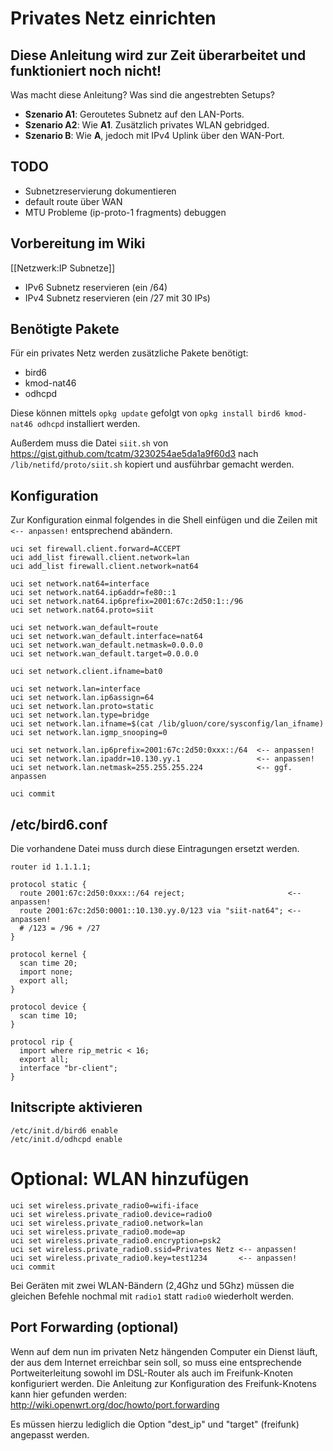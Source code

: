 # Privates Netz einrichten

## Diese Anleitung wird zur Zeit überarbeitet und funktioniert noch nicht!

Was macht diese Anleitung? Was sind die angestrebten Setups?

- **Szenario A1**: Geroutetes Subnetz auf den LAN-Ports.
- **Szenario A2**: Wie **A1**. Zusätzlich privates WLAN gebridged.
- **Szenario B**: Wie **A**, jedoch mit IPv4 Uplink über den WAN-Port.

## TODO

- Subnetzreservierung dokumentieren
- default route über WAN
- MTU Probleme (ip-proto-1 fragments) debuggen

## Vorbereitung im Wiki

[[Netzwerk:IP Subnetze]]

- IPv6 Subnetz reservieren (ein /64)
- IPv4 Subnetz reservieren (ein /27 mit 30 IPs)

## Benötigte Pakete

Für ein privates Netz werden zusätzliche Pakete benötigt:

- bird6
- kmod-nat46
- odhcpd

Diese können mittels `opkg update` gefolgt von `opkg install bird6 kmod-nat46 odhcpd` installiert
werden.

Außerdem muss die Datei `siit.sh` von https://gist.github.com/tcatm/3230254ae5da1a9f60d3 nach `/lib/netifd/proto/siit.sh` kopiert und ausführbar gemacht werden.

## Konfiguration

Zur Konfiguration einmal folgendes in die Shell einfügen und die Zeilen mit `<-- anpassen!` entsprechend abändern.

```
uci set firewall.client.forward=ACCEPT
uci add_list firewall.client.network=lan
uci add_list firewall.client.network=nat64

uci set network.nat64=interface
uci set network.nat64.ip6addr=fe80::1
uci set network.nat64.ip6prefix=2001:67c:2d50:1::/96
uci set network.nat64.proto=siit

uci set network.wan_default=route
uci set network.wan_default.interface=nat64
uci set network.wan_default.netmask=0.0.0.0
uci set network.wan_default.target=0.0.0.0

uci set network.client.ifname=bat0

uci set network.lan=interface
uci set network.lan.ip6assign=64
uci set network.lan.proto=static
uci set network.lan.type=bridge
uci set network.lan.ifname=$(cat /lib/gluon/core/sysconfig/lan_ifname)
uci set network.lan.igmp_snooping=0

uci set network.lan.ip6prefix=2001:67c:2d50:0xxx::/64  <-- anpassen!
uci set network.lan.ipaddr=10.130.yy.1                 <-- anpassen!
uci set network.lan.netmask=255.255.255.224            <-- ggf. anpassen

uci commit
```

## /etc/bird6.conf
Die vorhandene Datei muss durch diese Eintragungen ersetzt werden.

```
router id 1.1.1.1;

protocol static {
  route 2001:67c:2d50:0xxx::/64 reject;                       <-- anpassen!
  route 2001:67c:2d50:0001::10.130.yy.0/123 via "siit-nat64"; <-- anpassen!
  # /123 = /96 + /27
}

protocol kernel {
  scan time 20;
  import none;
  export all;
}

protocol device {
  scan time 10;
}

protocol rip {
  import where rip_metric < 16;
  export all;
  interface "br-client";
}
```

## Initscripte aktivieren

    /etc/init.d/bird6 enable
    /etc/init.d/odhcpd enable

# Optional: WLAN hinzufügen

```
uci set wireless.private_radio0=wifi-iface
uci set wireless.private_radio0.device=radio0
uci set wireless.private_radio0.network=lan
uci set wireless.private_radio0.mode=ap
uci set wireless.private_radio0.encryption=psk2
uci set wireless.private_radio0.ssid=Privates Netz <-- anpassen!
uci set wireless.private_radio0.key=test1234       <-- anpassen!
uci commit
```


Bei Geräten mit zwei WLAN-Bändern (2,4Ghz und 5Ghz) müssen die gleichen Befehle nochmal mit `radio1` statt `radio0` wiederholt werden.

## Port Forwarding (optional)

Wenn auf dem nun im privaten Netz hängenden Computer ein Dienst läuft, der aus dem Internet erreichbar sein soll, so muss eine entsprechende Portweiterleitung sowohl im DSL-Router als auch im Freifunk-Knoten konfiguriert werden. Die Anleitung zur Konfiguration des Freifunk-Knotens kann hier gefunden werden:
http://wiki.openwrt.org/doc/howto/port.forwarding

Es müssen hierzu lediglich die Option "dest_ip" und "target" (freifunk) angepasst werden.
